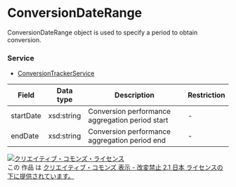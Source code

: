 # ConversionDateRange
ConversionDateRange object is used to specify a period to obtain conversion.
### Service
+ [ConversionTrackerService](../services/ConversionTrackerService.md)

| Field | Data type | Description | Restriction | 
|---|---|---|---|
| startDate| xsd:string| Conversion performance aggregation period start| - |
| endDate| xsd:string| Conversion performance aggregation period end| - |
<a rel="license" href="http://creativecommons.org/licenses/by-nd/2.1/jp/"><img alt="クリエイティブ・コモンズ・ライセンス" style="border-width:0" src="https://i.creativecommons.org/l/by-nd/2.1/jp/88x31.png" /></a><br />この 作品 は <a rel="license" href="http://creativecommons.org/licenses/by-nd/2.1/jp/">クリエイティブ・コモンズ 表示 - 改変禁止 2.1 日本 ライセンスの下に提供されています。</a>
